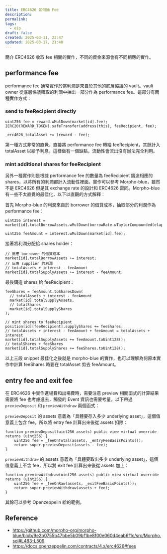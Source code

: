 ```yaml
---
title: ERC4626 如何抽 Fee
description: 
permalink: 
tags:
  - eip
draft: false
created: 2025-03-11, 23:47
updated: 2025-03-17, 21:40
---
```

簡介 ERC4626 收取 fee 相關的實作，不同的資金來源會有不同相應的實作。

## performance fee

performance fee 通常實作於當利潤是來自於其他的底層協議的 vault。vault owner 從底層協議賺取的利潤中抽出一部分作為 performance fee。這部分有兩種實作方式：

### send to feeRecipient directly

```solidity
uint256 fee = reward.wMulDown(market[id].fee);
IERC20(REWARD_TOKEN).safeTransfer(address(this), feeRecipient, fee);

_erc4626_totalAsset += (reward - fee);
```

第一種方式非常的直覺，直接將 performance fee 轉給 feeRecipient，其餘計入 totalAsset 以給予利息。這樣做有一個缺點，流動性會流出沒有辦法完全利用。

### mint additional shares for feeRecipient

另外一種實作則是根據 performance fee 的數量為 feeRecipient 鑄造相應的 shares，以將所有的利潤都計入流動性裡面。實作可以參考 Morpho-blue，雖然不是 ERC4626 但是其 exchange rate 的設計和 ERC4626 雷同。Morpho-blue 有一些不太直覺的最佳化，以下以直觀的方式解釋：

首先 Morpho-blue 的利潤來自於 borrower 的借貸成本，抽取部分的利潤作為 performance fee：

```solidity
uint256 interest = market[id].totalBorrowAssets.wMulDown(borrowRate.wTaylorCompounded(elapsed));

uint256 feeAmount = interest.wMulDown(market[id].fee);
```

接著將利潤分配給 shares holder：

```solidity
// 反應 borrower 的借貸成本
market[id].totalBorrowAssets += interest;
// 反應 supplier 的利潤
// totalAssets + interest - feeAmount
market[id].totalSupplyAssets += interest - feeAmount;
```

最後鑄造 shares 給 feeRecipient：

```solidity
feeShares = feeAmount.toSharesDown(
  // totalAssets + interest - feeAmount
  market[id].totalSupplyAssets,
  // totalShares
  market[id].totalSupplyShares
);

// mint shares to feeRecipient
position[id][feeRecipient].supplyShares += feeShares;
// totalAssets + interest - feeAmount + feeAmount = totalAssets + interest
market[id].totalSupplyAssets += feeAmount.toUint128();
// totalShares + feeShares
market[id].totalSupplyShares += feeShares.toUint128();
```

以上三段 snippet 最佳化之後就是 morpho-blue 的實作，也可以理解為何原本實作中計算 feeShares 時要在 totalAsset 剪去 feeAmount。

## entry fee and exit fee

在 ERC4626 中實作進場費和出場費時，需要注意 preview 相關函式的計算結果需要將 fee 也考慮進去，觸發的 Event 資訊也需要考量。以下帶過 `previewDeposit` 和 `previewWithdraw` 兩個函式：

`previewDeposit` 的 assets 意義為「具體要存入多少 underlying asset」，這個值意義上包含 fee，所以將 entry fee 計算出來後從 assets 扣除：

```solidity
function previewDeposit(uint256 assets) public view virtual override returns (uint256) {
    uint256 fee = _feeOnTotal(assets, _entryFeeBasisPoints());
    return super.previewDeposit(assets - fee);
}
```

`previewWithdraw` 的 assets 意義為「具體要取出多少 underlying asset」，這個值意義上不含 fee，所以將 exit fee 計算出來後從 assets 加上：

```solidity
function previewWithdraw(uint256 assets) public view virtual override returns (uint256) {
    uint256 fee = _feeOnRaw(assets, _exitFeeBasisPoints());
    return super.previewWithdraw(assets + fee);
}
```

其餘可以參考 Openzeppelin 給的範例。

## Reference

- https://github.com/morpho-org/morpho-blue/blob/9e2b0755b47bbe5b09bf1be8f00e060d4eab6f1c/src/Morpho.sol#L483-L509
- https://docs.openzeppelin.com/contracts/4.x/erc4626#fees

